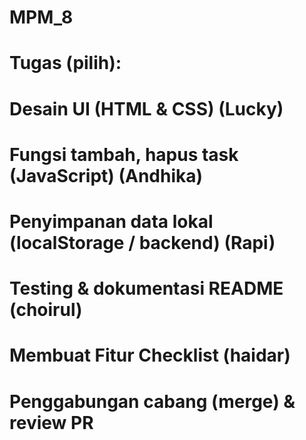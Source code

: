 # MPM_8

# Tugas (pilih):
# Desain UI (HTML & CSS) (Lucky)
# Fungsi tambah, hapus task (JavaScript) (Andhika)
# Penyimpanan data lokal (localStorage / backend) (Rapi)
# Testing & dokumentasi README (choirul)
# Membuat Fitur Checklist (haidar)
# Penggabungan cabang (merge) & review PR
